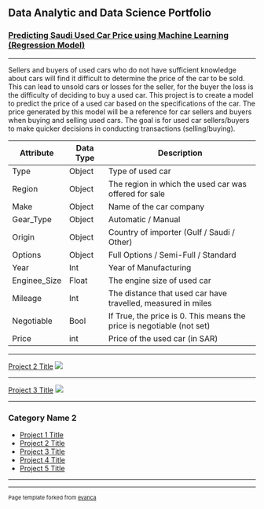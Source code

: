 ## Data Analytic and Data Science Portfolio

### [Predicting Saudi Used Car Price using Machine Learning (Regression Model)](https://github.com/Risdan224/ProjectCapstoneModul3/blob/main/Project_Capstone3_Used_Car_Price_Prediction_byRisdan-Eng.ipynb)
---
Sellers and buyers of used cars who do not have sufficient knowledge about cars will find it difficult to determine the price of the car to be sold. This can lead to unsold cars or losses for the seller, for the buyer the loss is the difficulty of deciding to buy a used car. This project is to create a model to predict the price of a used car based on the specifications of the car. The price generated by this model will be a reference for car sellers and buyers when buying and selling used cars. The goal is for used car sellers/buyers to make quicker decisions in conducting transactions (selling/buying).

| Attribute | Data Type| Description |
| --- | --- | --- |
| Type | Object | Type of used car |
| Region | Object | The region in which the used car was offered for sale |
| Make | Object | Name of the car company |
| Gear_Type | Object | Automatic / Manual |
| Origin | Object | Country of importer (Gulf / Saudi / Other) |
| Options | Object | Full Options / Semi-Full / Standard |
| Year | Int | Year of Manufacturing |
| Enginee_Size | Float | The engine size of used car |
| Mileage | Int | The distance that used car have travelled, measured in miles |
| Negotiable | Bool | If True, the price is 0. This means the price is negotiable (not set) |
| Price | int | Price of the used car (in SAR) |

---
[Project 2 Title](/pdf/sample_presentation.pdf)
<img src="images/dummy_thumbnail.jpg?raw=true"/>

---
[Project 3 Title](http://example.com/)
<img src="images/dummy_thumbnail.jpg?raw=true"/>

---

### Category Name 2

- [Project 1 Title](http://example.com/)
- [Project 2 Title](http://example.com/)
- [Project 3 Title](http://example.com/)
- [Project 4 Title](http://example.com/)
- [Project 5 Title](http://example.com/)

---




---
<p style="font-size:11px">Page template forked from <a href="https://github.com/evanca/quick-portfolio">evanca</a></p>
<!-- Remove above link if you don't want to attibute -->
